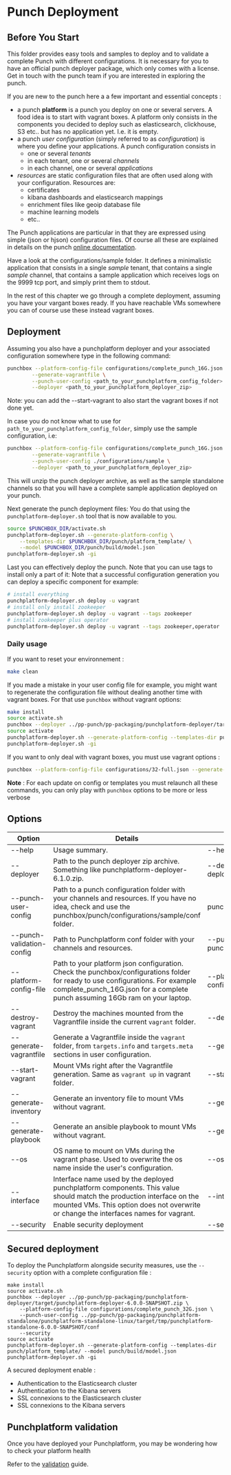 # Punch Deployment

## Before You Start 

This folder provides easy tools and samples to deploy and to validate a complete Punch with different configurations. It is necessary for you 
to have an official punch deployer package, which only comes with a license. Get in touch with the punch team if you are interested in exploring the punch.

If you are new to the punch here a a few important and essential concepts :

* a punch **platform** is a punch you deploy on one or several servers. A food idea is to start with vagrant boxes. A platform only consists in the components you decided to deploy such as elasticsearch, clickhouse, S3 etc.. but has no application yet. I.e. it is empty. 
* a punch *user configuration*  (simply referred to as *configuration*) is where you define your applications. A punch configuration consists in
  - one or several *tenants*
  - in each tenant, one or several *channels*
  - in each channel, one or several *applications*
* *resources* are static configuration files that are often used along with your configuration. Resources are:
  - certificates
  - kibana dashboards and elasticsearch mappings
  - enrichment files like geoip database file
  - machine learning models
  - etc..

The Punch applications are particular in that they are expressed using simple (json or hjson) configuration files. 
Of course all these are explained in details on the punch [online documentation](https://doc.punchplatform.com).

Have a look at the configurations/sample folder. It defines a minimalistic application that consists in a single *sample* tenant, that contains a single *sample* channel, that contains a sample application which receives logs on the 9999 tcp port, and simply print them to stdout.

In the rest of this chapter we go through a complete deployment, assuming you have your vargant boxes ready. If you have reachable VMs somewhere you can of course use these instead vagrant boxes. 

## Deployment

Assuming you also have a punchplatform deployer and your associated configuration somewhere
type in the following command:

```sh
punchbox --platform-config-file configurations/complete_punch_16G.json \
        --generate-vagrantfile \
        --punch-user-config <path_to_your_punchplatform_config_folder> \
        --deployer <path_to_your_punchplatform_deployer_zip>
```

Note: you can add the --start-vagrant to also start the vagrant boxes if not done yet.

In case you do not know what to use for `path_to_your_punchplatform_config_folder`, simply use the sample configuration, i.e: 

```sh
punchbox --platform-config-file configurations/complete_punch_16G.json \
        --generate-vagrantfile \
        --punch-user-config ./configurations/sample \
        --deployer <path_to_your_punchplatform_deployer_zip>
```

This will unzip the punch deployer archive, as well as the sample standalone channels so that you will have a complete
sample application deployed on your punch.

Next generate the punch deployment files: You do that using the `punchplatform-deployer.sh`
tool that is now available to you. 

```sh
source $PUNCHBOX_DIR/activate.sh
punchplatform-deployer.sh --generate-platform-config \
    --templates-dir $PUNCHBOX_DIR/punch/platform_template/ \
    --model $PUNCHBOX_DIR/punch/build/model.json
punchplatform-deployer.sh -gi
```

Last you can effectively deploy the punch. Note that you can use tags to install only
a part of it:
Note that  a successful configuration generation you can deploy a specific component for example:

```sh
# install everything 
punchplatform-deployer.sh deploy -u vagrant
# install only install zookeeper
punchplatform-deployer.sh deploy -u vagrant --tags zookeeper
# install zookeeper plus operator
punchplatform-deployer.sh deploy -u vagrant --tags zookeeper,operator
```

### Daily usage 

If you want to reset your environnement : 

```sh
make clean
```

If you made a mistake in your user config file for example, you might want to regenerate the configuration file without 
dealing another time with vagrant boxes. For that use `punchbox` without vagrant options: 

```sh
make install
source activate.sh
punchbox --deployer ../pp-punch/pp-packaging/punchplatform-deployer/target/punchplatform-deployer-6.0.0-SNAPSHOT.zip --platform-config-file configurations/32-full.json --punch-user-config ../pp-punch/pp-packaging/punchplatform-standalone/punchplatform-standalone-linux/target/tmp/punchplatform-standalone-6.0.0-SNAPSHOT/conf
source activate 
punchplatform-deployer.sh --generate-platform-config --templates-dir punch/platform_template/ --model punch/build/model.json
punchplatform-deployer.sh -gi
```

If you want to only deal with vagrant boxes, you must use vagrant options : 

```sh
punchbox --platform-config-file configurations/32-full.json --generate-vagrantfile --start-vagrant  
```

**Note** : For each update on config or templates you must relaunch all these commands, you can only play with `punchbox` options to be more or less verbose

## Options

| Option | Details | Example |
| --- | --- | --- |
| --help | Usage summary. | --help |
| --deployer | Path to the punch deployer zip archive. Something like punchplatform-deployer-6.1.0.zip. | --deployer /Downloads/punchplatform-deployer-6.0.0.zip |
| --punch-user-config | Path to a punch configuration folder with your channels and resources. If you have no idea, check and use the punchbox/punch/configurations/sample/conf folder. | punchbox/punch/configurations/sample/ |
| --punch-validation-config | Path to Punchplatform conf folder with your channels and resources. | --punch-validation-config  punchbox/punch/configurations/sample/validation |
| --platform-config-file |Path to your platform json configuration. Check the punchbox/configurations folder for ready to use configurations. For example complete_punch_16G.json for a complete punch assuming 16Gb ram on your laptop. | --platform-config-file configurations/complete_punch_32G.json |
| --destroy-vagrant | Destroy the machines mounted from the Vagrantfile inside the current `vagrant` folder. | --destroy-vagrant |
| --generate-vagrantfile | Generate a Vagrantfile inside the `vagrant` folder, from `targets.info` and `targets.meta` sections in user configuration. | --generate-vagrantfile |
| --start-vagrant | Mount VMs right after the Vagrantfile generation. Same as `vagrant up` in vagrant folder. | --start-vagrant |
| --generate-inventory | Generate an inventory file to mount VMs without vagrant. | --generate-inventory |
| --generate-playbook | Generate an ansible playbook to mount VMs without vagrant. | --generate-playbook |
| --os | OS name to mount on VMs during the vagrant phase. Used to overwrite the os name inside the user's configuration. | --os centos/7 |
| --interface | Interface name used by the deployed punchplatform components. This value should match the production interface on the mounted VMs. This option does not overwrite or change the interfaces names for vagrant. | --interface eth1 |
| --security |Enable security deployment | --security |

## Secured deployment

To deploy the Punchplatform alongside security measures, use the `--security` option with a complete configuration file :

```shell
make install
source activate.sh
punchbox --deployer ../pp-punch/pp-packaging/punchplatform-deployer/target/punchplatform-deployer-6.0.0-SNAPSHOT.zip \
    --platform-config-file configurations/complete_punch_32G.json \
    --punch-user-config ../pp-punch/pp-packaging/punchplatform-standalone/punchplatform-standalone-linux/target/tmp/punchplatform-standalone-6.0.0-SNAPSHOT/conf
    --security
source activate 
punchplatform-deployer.sh --generate-platform-config --templates-dir punch/platform_template/ --model punch/build/model.json
punchplatform-deployer.sh -gi
```

A secured deployment enable :

* Authentication to the Elasticsearch cluster
* Authentication to the Kibana servers
* SSL connexions to the Elasticsearch cluster
* SSL connexions to the Kibana servers

## Punchplatform validation  

Once you have deployed your Punchplatform, you may be wondering how to check your platform health

Refer to the [validation](./configurations/validation/README.md) guide. 
